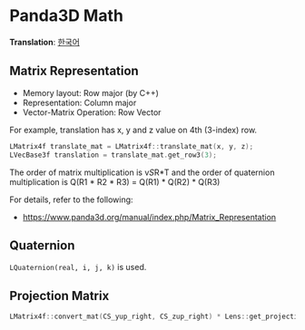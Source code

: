 # Panda3D Math
**Translation**: [한국어](ko_kr/math.md)

## Matrix Representation
- Memory layout: Row major (by C++)
- Representation: Column major
- Vector-Matrix Operation: Row Vector

For example, translation has x, y and z value on 4th (3-index) row.
```cpp
LMatrix4f translate_mat = LMatrix4f::translate_mat(x, y, z);
LVecBase3f translation = translate_mat.get_row3(3);
```

The order of matrix multiplication is v*S*R*T and the order of quaternion multiplication is
Q(R1 * R2 * R3) = Q(R1) * Q(R2) * Q(R3)

For details, refer to the following:
- https://www.panda3d.org/manual/index.php/Matrix_Representation

## Quaternion
`LQuaternion(real, i, j, k)` is used.

## Projection Matrix
```cpp
LMatrix4f::convert_mat(CS_yup_right, CS_zup_right) * Lens::get_projection_mat()
```
